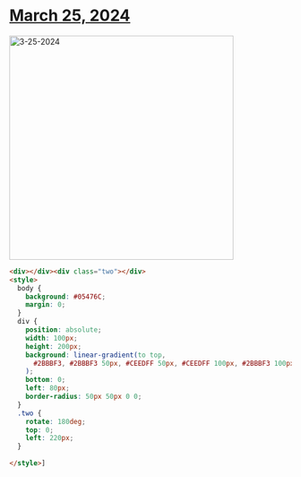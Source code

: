 # [March 25, 2024](https://cssbattle.dev/play/JRmVmHhTKn5Rr9LZBvJd)

<img src="https://firebasestorage.googleapis.com/v0/b/cssbattleapp.appspot.com/o/user%2Fummd3POvEDfFyeFvVdOMG3OOrwE2%2Ftargets%2Ftarget_g2vqhtp@2x.png?alt=media" width="400" alt="3-25-2024" />

```html
<div></div><div class="two"></div>
<style>
  body {
    background: #05476C;
    margin: 0;
  }
  div {
    position: absolute;
    width: 100px;
    height: 200px;
    background: linear-gradient(to top, 
      #2BBBF3, #2BBBF3 50px, #CEEDFF 50px, #CEEDFF 100px, #2BBBF3 100px, #2BBBF3
    );
    bottom: 0;
    left: 80px;
    border-radius: 50px 50px 0 0;
  }
  .two {
    rotate: 180deg;
    top: 0;
    left: 220px;
  }
  
</style>]
```
